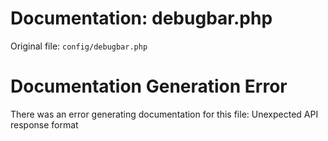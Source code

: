 # Documentation: debugbar.php

Original file: `config/debugbar.php`

# Documentation Generation Error

There was an error generating documentation for this file: Unexpected API response format